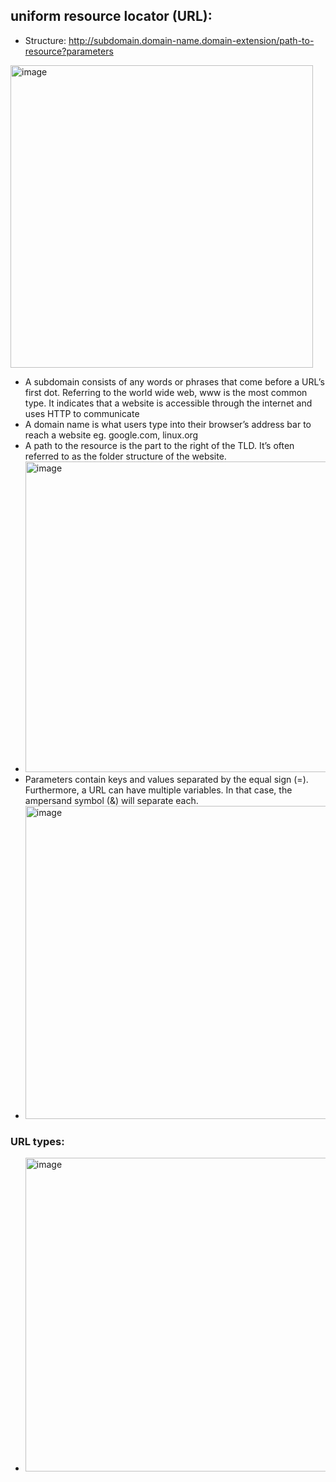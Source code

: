 ## uniform resource locator (URL):
- Structure: http://subdomain.domain-name.domain-extension/path-to-resource?parameters
<img width="484" alt="image" src="https://github.com/cybersome/CyberEssentials/assets/40174034/7395bf6a-74e6-4275-8e9d-9fb196d7a9dc">

- A subdomain consists of any words or phrases that come before a URL’s first dot. Referring to the world wide web, www is the most common type. It indicates that a website is accessible through the internet and uses HTTP to communicate
- A domain name is what users type into their browser’s address bar to reach a website eg. google.com, linux.org
- A path to the resource is the part to the right of the TLD. It’s often referred to as the folder structure of the website.
- <img width="497" alt="image" src="https://github.com/cybersome/CyberEssentials/assets/40174034/707fa355-6740-42f7-9747-0453871c0640">
- Parameters contain keys and values separated by the equal sign (=). Furthermore, a URL can have multiple variables. In that case, the ampersand symbol (&) will separate each.
- <img width="501" alt="image" src="https://github.com/cybersome/CyberEssentials/assets/40174034/0c724696-1495-4063-adc6-bd24464eae52">


### URL types:
- <img width="502" alt="image" src="https://github.com/cybersome/CyberEssentials/assets/40174034/54fbbebe-3204-40f5-bc1e-ff9a55ad470c">

